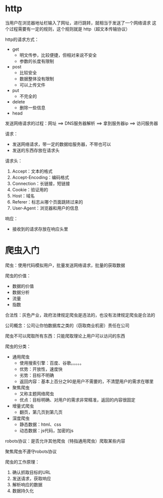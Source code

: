 # http

当用户在浏览器地址栏输入了网址，进行跳转，就相当于发送了一个网络请求
这个过程需要有一定的规则，这个规则就是 http（超文本传输协议）

http的请求方式：
- get
  - 明文传参，比较便捷，但相对来说不安全
  - 参数的长度有限制
- post
  - 比较安全
  - 数据整体没有限制
  - 可以上传文件
- put
  - 不完全的
- delete
  - 删除一些信息
- head

发送网络请求的过程：网址 ==> DNS服务器解析 ==> 拿到服务器ip ==> 访问服务器

请求：
  - 发送网络请求，带一定的数据给服务器，不带也可以
  - 发送的东西存放在请求头

请求头：

1. Accept：文本的格式
2. Accept-Encoding：编码格式
3. Connection：长链接，短链接
4. Cookie：验证用的
5. Host：域名
6. Referer：标志从哪个页面跳转过来的
7. User-Agent：浏览器和用户的信息

响应：

  - 接收到的请求存放在响应头里



# 爬虫入门

爬虫：使用代码模拟用户，批量发送网络请求，批量的获取数据

爬虫的价值：

- 数据的价值
- 数据分析
- 流量
- 指数

合法性：灰色产业，政府法律规定爬虫是违法的，也没有法律规定爬虫是合法的

公司概念：公司让你怕数据库之类的（窃取商业机密）责任在公司

爬虫不可以爬取所有东西：只能爬取理论上用户可以访问的东西

爬虫的分类：

- 通用爬虫
  - 使用搜索引擎：百度、谷歌。。。。。
  - 优势：开放性，速度快
  - 劣势：目标不明确
  - 返回内容：基本上百分之90是用户不需要的，不清楚用户的需求在哪里
- 聚焦爬虫
  - 又称主题网络爬虫
  - 优点：目标明确、对用户的需求非常精准，返回的内容很固定
- 增量式爬虫
  - 翻页，第几页到第几页
- 深度爬虫
  - 静态数据：html、css
  - 动态数据：js代码，加密的js



robots协议：是否允许其他爬虫（特指通用爬虫）爬取某些内容

聚焦爬虫不遵守robots协议

爬虫的工作原理：

1. 确认抓取目标的URL
2. 发送请求，获取响应
3. 解析响应的数据
4. 数据持久化